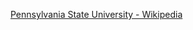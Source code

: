 ﻿[Pennsylvania State University - Wikipedia](https://en.wikipedia.org/wiki/Pennsylvania_State_University)